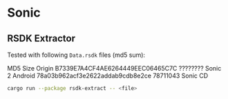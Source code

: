 # Sonic

## RSDK Extractor

Tested with following `Data.rsdk` files (md5 sum):

MD5                               Size      Origin
B7339E7A4CF4AE6264449EEC06465C7C  ????????  Sonic 2 Android
78a03b962acf3e2622addab9cdb8e2ce  78711043  Sonic CD 

```bash
cargo run --package rsdk-extract -- <file>
```
